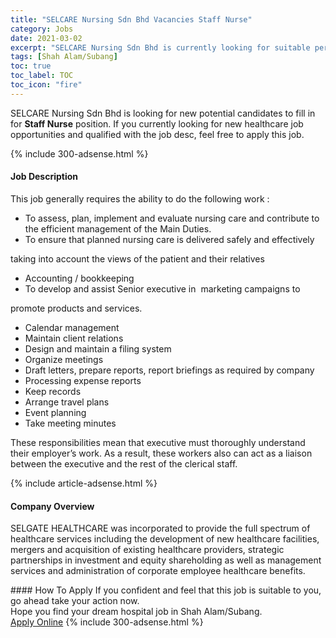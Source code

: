 ```yaml
---
title: "SELCARE Nursing Sdn Bhd Vacancies Staff Nurse" 
category: Jobs 
date: 2021-03-02 
excerpt: "SELCARE Nursing Sdn Bhd is currently looking for suitable person to fill in the Staff Nurse which positioned at Shah Alam/Subang" 
tags: [Shah Alam/Subang] 
toc: true 
toc_label: TOC 
toc_icon: "fire" 
--- 
```


<p>SELCARE Nursing Sdn Bhd is looking for new potential candidates to fill in for <b>Staff Nurse</b> position. If you currently looking for new healthcare job opportunities and qualified with the job desc, feel free to apply this job.
</p>{% include 300-adsense.html %} 
<div><div><h4>Job Description</h4></div><div><div><span><div><p>This job generally requires the ability to do the following work :</p><ul><li>To assess, plan, implement and evaluate&#160;nursing&#160;care and contribute to the efficient management of the Main&#160;Duties.&#160;</li><li>To ensure that planned&#160;nursing&#160;care is delivered safely and effectively</li></ul><p>taking into account the views of the patient and their relatives</p><ul><li>Accounting / bookkeeping</li><li>To develop and assist Senior executive in&#160;&#160;marketing&#160;campaigns to</li></ul><p>promote products and services.</p><ul><li>Calendar management</li><li>Maintain client relations</li><li>Design and maintain a filing system</li><li>Organize meetings</li><li>Draft letters, prepare reports, report briefings as required by company</li><li>Processing expense reports</li><li>Keep records</li><li>Arrange travel plans</li><li>Event planning</li><li>Take meeting minutes</li></ul><p>These responsibilities mean that executive must thoroughly understand their employer&#8217;s work. As a result, these workers also can act as a liaison between the executive and the rest of the clerical staff.</p></div></span></div></div></div> 
{% include article-adsense.html %} 
<div><div><h4>Company Overview</h4></div><div><div><span><div><p>SELGATE HEALTHCARE was incorporated to provide the full spectrum of healthcare services including the development of new healthcare facilities, mergers and acquisition of existing healthcare providers, strategic partnerships in investment and equity shareholding as well as management services and administration of corporate employee healthcare benefits.</p></div></span></div></div></div> 
#### How To Apply 
If you confident and feel that this job is suitable to you, go ahead take your action now. <br/> 
Hope you find your dream hospital job in Shah Alam/Subang. <br/> 
<a href="https://www.jobstreet.com.my/en/job/staff-nurse-4474105?jobId=jobstreet-my-job-4474105" class="btn btn--warning" target="_blank" rel="nofollow noopenner">Apply Online</a> 
{% include 300-adsense.html %} 